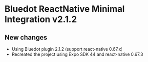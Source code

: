 # Bluedot ReactNative Minimal Integration v2.1.2

## New changes
* Using Bluedot plugin 2.1.2 (support react-native 0.67.x)
* Recreated the project using Expo SDK 44 and react-native 0.67.3